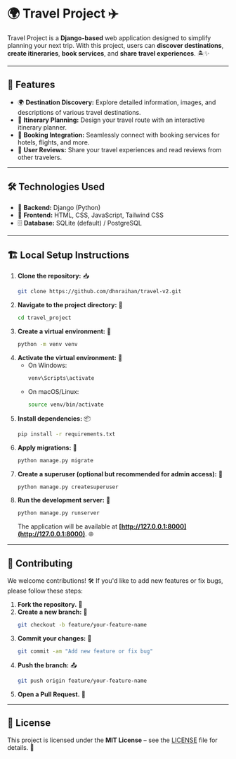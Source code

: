 # 🌍 Travel Project ✈️

Travel Project is a **Django-based** web application designed to simplify planning your next trip. With this project, users can **discover destinations**, **create itineraries**, **book services**, and **share travel experiences**. 🏝️✨

---

## 🚀 Features

- 🌍 **Destination Discovery:** Explore detailed information, images, and descriptions of various travel destinations.
- 📍 **Itinerary Planning:** Design your travel route with an interactive itinerary planner.
- 🏨 **Booking Integration:** Seamlessly connect with booking services for hotels, flights, and more.
- 💬 **User Reviews:** Share your travel experiences and read reviews from other travelers.

---

## 🛠️ Technologies Used

- 🔹 **Backend:** Django (Python)
- 🎨 **Frontend:** HTML, CSS, JavaScript, Tailwind CSS 
- 🗄️ **Database:** SQLite (default) / PostgreSQL
<!-- - 🌐 **APIs:** Integration with travel-related APIs such as Google Maps API (if applicable)
- 🔗 **Other Libraries:** Django REST Framework (for API endpoints, if needed) -->

---

## 🏗️ Local Setup Instructions

1. **Clone the repository:** 📥
   ```bash
   git clone https://github.com/dhnraihan/travel-v2.git
   ```
2. **Navigate to the project directory:** 📂
   ```bash
   cd travel_project
   ```
3. **Create a virtual environment:** 🐍
   ```bash
   python -m venv venv
   ```
4. **Activate the virtual environment:** 🔄
   - On Windows:
     ```bash
     venv\Scripts\activate
     ```
   - On macOS/Linux:
     ```bash
     source venv/bin/activate
     ```
5. **Install dependencies:** 📦
   ```bash
   pip install -r requirements.txt
   ```
6. **Apply migrations:** 🔄
   ```bash
   python manage.py migrate
   ```
7. **Create a superuser (optional but recommended for admin access):** 🔑
   ```bash
   python manage.py createsuperuser
   ```
8. **Run the development server:** 🚀
   ```bash
   python manage.py runserver
   ```
   The application will be available at **[http://127.0.0.1:8000](http://127.0.0.1:8000)**. 🌐

---

## 🤝 Contributing

We welcome contributions! 🛠️ If you'd like to add new features or fix bugs, please follow these steps:
1. **Fork the repository.** 🍴
2. **Create a new branch:** 🌿
   ```bash
   git checkout -b feature/your-feature-name
   ```
3. **Commit your changes:** 📝
   ```bash
   git commit -am "Add new feature or fix bug"
   ```
4. **Push the branch:** 📤
   ```bash
   git push origin feature/your-feature-name
   ```
5. **Open a Pull Request.** 🔄

---

## 📜 License

This project is licensed under the **MIT License** – see the [LICENSE](LICENSE) file for details. 📄